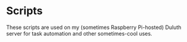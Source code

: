 # Scripts

These scripts are used on my (sometimes Raspberry Pi-hosted) Duluth server
for task automation and other sometimes-cool uses.

